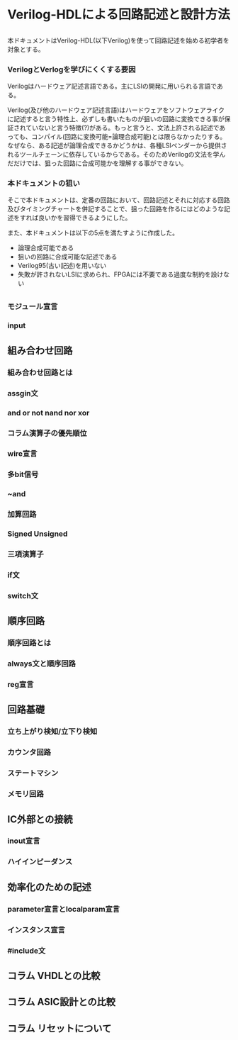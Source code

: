 # Verilog-HDLによる回路記述と設計方法

## 

本ドキュメントはVerilog-HDL(以下Verilog)を使って回路記述を始める初学者を対象とする。

### VerilogとVerlogを学びにくくする要因

Verilogはハードウェア記述言語である。主にLSIの開発に用いられる言語である。

Verilog(及び他のハードウェア記述言語)はハードウェアをソフトウェアライクに記述すると言う特性上、必ずしも書いたものが狙いの回路に変換できる事が保証されていないと言う特徴(?)がある。もっと言うと、文法上許される記述であっても、コンパイル(回路に変換可能=論理合成可能)とは限らなかったりする。なぜなら、ある記述が論理合成できるかどうかは、各種LSIベンダーから提供されるツールチェーンに依存しているからである。そのためVerilogの文法を学んだだけでは、狙った回路に合成可能かを理解する事ができない。

### 本ドキュメントの狙い

そこで本ドキュメントは、定番の回路において、回路記述とそれに対応する回路及びタイミングチャートを併記することで、狙った回路を作るにはどのような記述をすれば良いかを習得できるようにした。

また、本ドキュメントは以下の5点を満たすように作成した。

- 論理合成可能である
- 狙いの回路に合成可能な記述である
- Verilog95(古い記述)を用いない
- 失敗が許されないLSIに求められ、FPGAには不要である過度な制約を設けない

## 
### モジュール宣言
### input

## 組み合わせ回路
### 組み合わせ回路とは
### assgin文
### and or not nand nor xor
### コラム演算子の優先順位 
### wire宣言
### 多bit信号
### ~and
### 加算回路
### Signed Unsigned
### 三項演算子
### if文
### switch文

## 順序回路
### 順序回路とは
### always文と順序回路
### reg宣言

## 回路基礎
### 立ち上がり検知/立下り検知
### カウンタ回路
### ステートマシン
### メモリ回路

## IC外部との接続
### inout宣言
### ハイインピーダンス

## 効率化のための記述
### parameter宣言とlocalparam宣言
### インスタンス宣言
### #include文

## コラム VHDLとの比較
## コラム ASIC設計との比較
## コラム リセットについて
